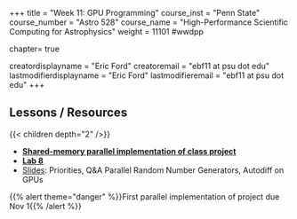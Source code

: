 +++
title = "Week 11: GPU Programming"
course_inst = "Penn State"
course_number = "Astro 528"
course_name = "High-Performance Scientific Computing for Astrophysics"
weight = 11101  #wwdpp

chapter= true

creatordisplayname = "Eric Ford"
creatoremail = "ebf11 at psu dot edu"
lastmodifierdisplayname = "Eric Ford"
lastmodifieremail = "ebf11 at psu dot edu"
+++

## Lessons / Resources
{{< children depth="2" />}}

- **[Shared-memory parallel implementation of class project](/project/parallel1)**
- **[Lab 8](/labs/lab8/)**
- [Slides](https://psuastro528.github.io/Notes-Fall2021/week11/week11.html):  Priorities, Q&A Parallel Random Number Generators, Autodiff on GPUs

{{% alert theme="danger" %}}First parallel implementation of project due Nov 1{{% /alert %}}
